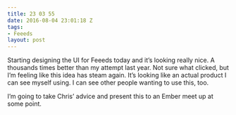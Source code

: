```yaml
---
title: 23 03 55
date: 2016-08-04 23:01:18 Z
tags:
- Feeeds
layout: post
---
```


Starting designing the UI for Feeeds today and it’s looking really nice. A thousands times better than my attempt last year. Not sure what clicked, but I’m feeling like this idea has steam again. It’s looking like an actual product I can see myself using. I can see other people wanting to use this, too. 

I’m going to take Chris’ advice and present this to an Ember meet up at some point.